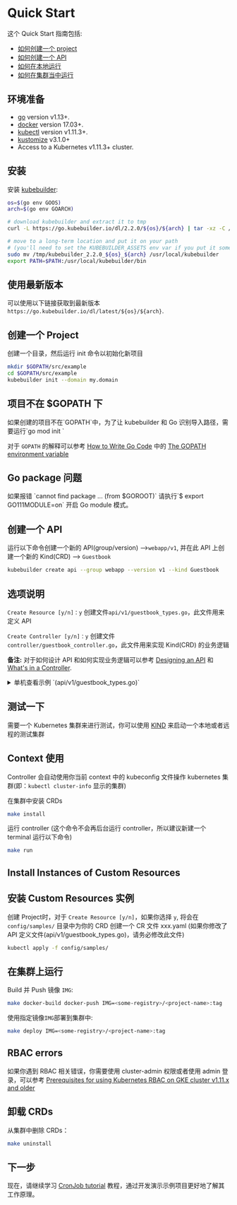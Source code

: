 # Quick Start

这个 Quick Start 指南包括:

- [如何创建一个 project](#create-a-project)
- [如何创建一个 API](#create-an-api)
- [如何在本地运行](#test-it-out)
- [如何在集群当中运行](#run-it-on-the-cluster)

## 环境准备

- [go](https://golang.org/dl/) version v1.13+.
- [docker](https://docs.docker.com/install/) version 17.03+.
- [kubectl](https://kubernetes.io/docs/tasks/tools/install-kubectl/) version v1.11.3+.
- [kustomize](https://sigs.k8s.io/kustomize/docs/INSTALL.md) v3.1.0+
- Access to a Kubernetes v1.11.3+ cluster.

## 安装

安装 [kubebuilder](https://sigs.k8s.io/kubebuilder):

```bash
os=$(go env GOOS)
arch=$(go env GOARCH)

# download kubebuilder and extract it to tmp
curl -L https://go.kubebuilder.io/dl/2.2.0/${os}/${arch} | tar -xz -C /tmp/

# move to a long-term location and put it on your path
# (you'll need to set the KUBEBUILDER_ASSETS env var if you put it somewhere else)
sudo mv /tmp/kubebuilder_2.2.0_${os}_${arch} /usr/local/kubebuilder
export PATH=$PATH:/usr/local/kubebuilder/bin
```

<aside class="note">
<h1>使用最新版本</h1>

可以使用以下链接获取到最新版本 `https://go.kubebuilder.io/dl/latest/${os}/${arch}`.

</aside>

## 创建一个 Project

创建一个目录，然后运行 init 命令以初始化新项目

```bash
mkdir $GOPATH/src/example
cd $GOPATH/src/example
kubebuilder init --domain my.domain
```

<aside class="note">
<h1>项目不在 $GOPATH 下</h1>
如果创建的项目不在`GOPATH`中，为了让 kubebuilder 和 Go 识别导入路径，需要运行`go mod init <modulename>`

对于 `GOPATH` 的解释可以参考 [How to Write Go Code][how-to-write-go-code-golang-docs] 中的 [The GOPATH environment variable][GOPATH-golang-docs] 

</aside>

<aside class="note">
<h1>Go package 问题</h1>
如果报错 `cannot find package ... (from $GOROOT)` 请执行`$ export GO111MODULE=on` 开启 Go module 模式。

</aside>


## 创建一个 API
运行以下命令创建一个新的 API(group/version) -->`webapp/v1`, 并在此 API 上创建一个新的 Kind(CRD) --> `Guestbook `

<!--Run the following command to create a new API (group/version) as `webapp/v1` and the new Kind(CRD) `Guestbook` on it:
-->
```bash
kubebuilder create api --group webapp --version v1 --kind Guestbook
```

<aside class="note">
<h1>选项说明</h1>

`Create Resource [y/n]：y` 创建文件`api/v1/guestbook_types.go`，此文件用来定义 API

`Create Controller [y/n]：y` 创建文件 `controller/guestbook_controller.go`，此文件用来实现 Kind(CRD) 的业务逻辑


</aside>

**备注:** 对于如何设计 API 和如何实现业务逻辑可以参考 [Designing an API](/cronjob-tutorial/api-design.md) 和 [What's in
a Controller](cronjob-tutorial/controller-overview.md).


<details><summary>单机查看示例 `(api/v1/guestbook_types.go)` </summary>
<p>

```go
// GuestbookSpec defines the desired state of Guestbook
type GuestbookSpec struct {
	// INSERT ADDITIONAL SPEC FIELDS - desired state of cluster
	// Important: Run "make" to regenerate code after modifying this file

	// Quantity of instances
	// +kubebuilder:validation:Minimum=1
	// +kubebuilder:validation:Maximum=10
	Size int32 `json:"size"`

	// Name of the ConfigMap for GuestbookSpec's configuration
	// +kubebuilder:validation:MaxLength=15
	// +kubebuilder:validation:MinLength=1
	ConfigMapName string `json:"configMapName"`

	// +kubebuilder:validation:Enum=Phone;Address;Name
	Type string `json:"alias,omitempty"`
}

// GuestbookStatus defines the observed state of Guestbook
type GuestbookStatus struct {
	// INSERT ADDITIONAL STATUS FIELD - define observed state of cluster
	// Important: Run "make" to regenerate code after modifying this file

	// PodName of the active Guestbook node.
	Active string `json:"active"`

	// PodNames of the standby Guestbook nodes.
	Standby []string `json:"standby"`
}

type Guestbook struct {
	metav1.TypeMeta   `json:",inline"`
	metav1.ObjectMeta `json:"metadata,omitempty"`

	Spec   GuestbookSpec   `json:"spec,omitempty"`
	Status GuestbookStatus `json:"status,omitempty"`
}
```

</p>
</details>


## 测试一下
需要一个 Kubernetes 集群来进行测试，你可以使用 [KIND](https://sigs.k8s.io/kind) 来启动一个本地或者远程的测试集群

<aside class="note">
<h1>Context 使用</h1>

Controller 会自动使用你当前 context 中的 kubeconfig 文件操作 kubernetes 集群(即：`kubectl cluster-info` 显示的集群)

</aside> 

在集群中安装 CRDs

```bash
make install
```

运行 controller (这个命令不会再后台运行 controller，所以建议新建一个 terminal 运行以下命令)

```bash
make run
```

## Install Instances of Custom Resources
## 安装 Custom Resources 实例

创建 Project时，对于 ` Create Resource [y/n] `，如果你选择 `y`, 将会在 `config/samples/` 目录中为你的 CRD 创建一个 CR 文件 xxx.yaml (如果你修改了 API 定义文件(api/v1/guestbook_types.go)，请务必修改此文件)

```bash
kubectl apply -f config/samples/
```

## 在集群上运行

Build 并 Push 镜像 `IMG`:

```bash
make docker-build docker-push IMG=<some-registry>/<project-name>:tag
```

使用指定镜像`IMG`部署到集群中:

```bash
make deploy IMG=<some-registry>/<project-name>:tag
```

<aside class="note">
<h1>RBAC errors</h1>

如果你遇到 RBAC 相关错误，你需要使用 cluster-admin 权限或者使用 admin 登录，可以参考 [Prerequisites for using Kubernetes RBAC on GKE cluster v1.11.x and older][pre-rbc-gke]


</aside> 

## 卸载 CRDs

从集群中删除 CRDs：

```bash
make uninstall
```

## 下一步
现在，请继续学习 [CronJob tutorial][cronjob-tutorial] 教程，通过开发演示示例项目更好地了解其工作原理。


[pre-rbc-gke]:https://cloud.google.com/kubernetes-engine/docs/how-to/role-based-access-control#iam-rolebinding-bootstrap
[cronjob-tutorial]: https://book.kubebuilder.io/cronjob-tutorial/cronjob-tutorial.html
[GOPATH-golang-docs]: https://golang.org/doc/code.html#GOPATH
[how-to-write-go-code-golang-docs]: https://golang.org/doc/code.html 
